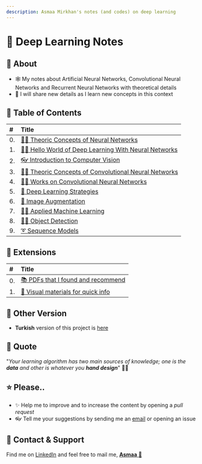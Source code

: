 ```yaml
---
description: Asmaa Mirkhan's notes (and codes) on deep learning
---
```


# 💫 Deep Learning Notes

## 🎤 About

* 🕸 My notes about Artificial Neural Networks, Convolutional Neural Networks and Recurrent Neural Networks with theoretical details
* 🦋 I will share new details as I learn new concepts in this context 

## 📑 Table of Contents

| \# | Title |
| :--- | :--- |
| 0. | [👩‍🏫 Theoric Concepts of Neural Networks]() |
| 1. | [🙋‍♀️ Hello World of Deep Learning With Neural Networks](https://github.com/asmaamirkhan/DeepLearningNotes/tree/1fca9c1eb441cb33162351aa7e8bc4776433c225/1-helloworld/README.md) |
| 2. | [👓 Introduction to Computer Vision](https://github.com/asmaamirkhan/DeepLearningNotes/tree/1fca9c1eb441cb33162351aa7e8bc4776433c225/2-intro2computervision/README.md) |
| 3. | [👩‍🏫 Theoric Concepts of Convolutional Neural Networks]() |
| 4. | [👩‍🔧 Works on Convolutional Neural Networks](https://github.com/asmaamirkhan/DeepLearningNotes/tree/1fca9c1eb441cb33162351aa7e8bc4776433c225/4-cnnworks/README.md) |
| 5. | [🚙 Deep Learning Strategies](https://github.com/asmaamirkhan/DeepLearningNotes/tree/1fca9c1eb441cb33162351aa7e8bc4776433c225/5-dlstrategies/README.md) |
| 6. | [🤡 Image Augmentation](https://github.com/asmaamirkhan/DeepLearningNotes/tree/1fca9c1eb441cb33162351aa7e8bc4776433c225/6-imageaugmentation/README.md) |
| 7. | [👷‍♀️ Applied Machine Learning]() |
| 8. | [🕵️‍♀️ Object Detection]() |
| 9. | [➰ Sequence Models](https://github.com/asmaamirkhan/DeepLearningNotes/tree/1fca9c1eb441cb33162351aa7e8bc4776433c225/9-sequencemodels/README.md) |

## 💉 Extensions

| \# | Title |
| :--- | :--- |
| 0. | [📚 PDFs that I found and recommend]() |
| 1. | [👀 Visual materials for quick info]() |

## 🚀 Other Version

* **Turkish** version of this project is [here](https://dltr.asmaamir.com/)

## 🙌 Quote

"_Your learning algorithm has two main sources of knowledge; one is the **data** and other is whatever you **hand design**_" 🤔🚀

## ⭐ Please..

* ✨ Help me to improve and to increase the content by opening a _pull request_
* 👓 Tell me your suggestions by sending me an [email](mailto:asmaamirkhan.am@gmail.com) or opening an issue

## 👜 Contact & Support

Find me on [LinkedIn](https://www.linkedin.com/in/asmaamirkhan/) and feel free to mail me, [**Asmaa** 🦋](mailto:asmaamirkhan.am@gmail.com)

